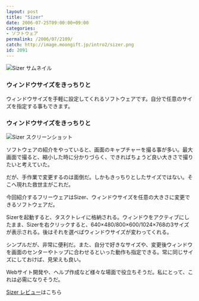 ```yaml
---
layout: post
title: "Sizer"
date: 2006-07-25T09:00:00+09:00
categories:
- ソフトウェア
permalink: /2006/07/2109/
catch: http://image.moongift.jp/intro2/sizer.png
id: 2091
---
```

 ![Sizer サムネイル](http://image.moongift.jp/intro2/sizer.t.png "Sizer サムネイル")
  

### ウィンドウサイズをきっちりと
  
ウィンドウサイズを手軽に設定してくれるソフトウェアです。自分で任意のサイズを指定する事もできます。  
<!--more-->  

### ウィンドウサイズをきっちりと
  

![Sizer スクリーンショット](http://image.moongift.jp/intro2/sizer.png "Sizer スクリーンショット")

  

ソフトウェアの紹介をやっていると、画面のキャプチャーを撮る事が多い。最大画面で撮ると、縮小した時に分かりづらく、できればちょうど良い大きさで撮りたいと考えていた。

  

だが、手作業で変更するのは面倒だ。しかもきっちりとしたサイズではない。そこへ現れた救世主がこれだ。

  

今回紹介するフリーウェアはSizer、ウィンドウサイズを任意の大きさに変更できるソフトウェアだ。

  

Sizerを起動すると、タスクトレイに格納される。ウィンドウをアクティブにしたまま、Sizerを右クリックすると、640×480/800×600/1024×768の3サイズが表示される。後はそれを選べばウィンドウサイズが変わってくれる。

  

シンプルだが、非常に便利だ。また、自分で好きなサイズや、変更後ウィンドウを画面のセンターやトップに合わせるといった動作も指定できる。常に同じサイズにしておけば、見栄えも良い。

  

Webサイト開発や、ヘルプ作成など様々な場面で役立ちそうだ。私にとって、これは必需になりそうだ。

  

[Sizer レビュー](http://oss.moongift.jp/review/i-2110.html)はこちら

